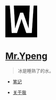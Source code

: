 ![Yunpeng logo](../img/wei-log.png)

# [Mr.Ypeng](.)

> 冰是睡熟了的水。

- [笔记](docs/index.md)
<!-- - [美食](food/index.md) -->
- [关于我](about.md)

